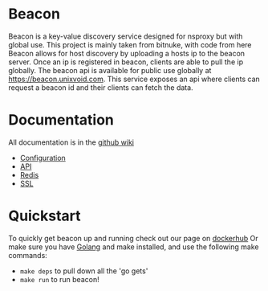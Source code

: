 Beacon
=======
Beacon is a key-value discovery service designed for nsproxy but with global use. This project is mainly taken from bitnuke, with code from here Beacon allows for host discovery by uploading a hosts ip to the beacon server. Once an ip is registered in beacon, clients are able to pull the ip globally. The beacon api is available for public use globally at https://beacon.unixvoid.com. This service exposes an api where clients can request a beacon id and their clients can fetch the data.

Documentation
=============
All documentation is in the [github wiki](https://github.com/unixvoid/beacon/wiki)
* [Configuration](https://github.com/unixvoid/beacon/wiki/Configuration)
* [API](https://github.com/unixvoid/beacon/wiki/API)
* [Redis](https://github.com/unixvoid/beacon/wiki/Redis)
* [SSL](https://github.com/unixvoid/beacon/wiki/SSL)

Quickstart
==========
To quickly get beacon up and running check out our page on [dockerhub](https://hub.docker.com/r/unixvoid/beacon/)
Or make sure you have [Golang](https://golang.org) and make installed, and use the following make commands:  
* `make deps` to pull down all the 'go gets'
* `make run` to run beacon!
